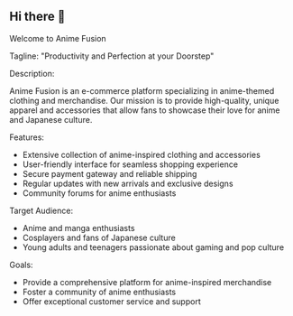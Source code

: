 ## Hi there 👋

Welcome to Anime Fusion


Tagline: "Productivity and Perfection at your Doorstep"


Description:


Anime Fusion is an e-commerce platform specializing in anime-themed clothing and merchandise. Our mission is to provide high-quality, unique apparel and accessories that allow fans to showcase their love for anime and Japanese culture.


Features:

- Extensive collection of anime-inspired clothing and accessories
- User-friendly interface for seamless shopping experience
- Secure payment gateway and reliable shipping
- Regular updates with new arrivals and exclusive designs
- Community forums for anime enthusiasts

Target Audience:

- Anime and manga enthusiasts
- Cosplayers and fans of Japanese culture
- Young adults and teenagers passionate about gaming and pop culture


Goals:

- Provide a comprehensive platform for anime-inspired merchandise
- Foster a community of anime enthusiasts
- Offer exceptional customer service and support
